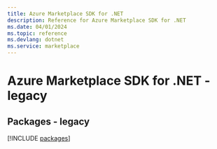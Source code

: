 ```yaml
---
title: Azure Marketplace SDK for .NET
description: Reference for Azure Marketplace SDK for .NET
ms.date: 04/01/2024
ms.topic: reference
ms.devlang: dotnet
ms.service: marketplace
---
```

# Azure Marketplace SDK for .NET - legacy
## Packages - legacy
[!INCLUDE [packages](marketplace-index.md)]